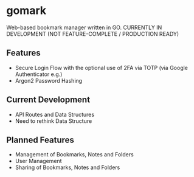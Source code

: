 # gomark

Web-based bookmark manager written in GO. CURRENTLY IN DEVELOPMENT (NOT FEATURE-COMPLETE / PRODUCTION READY)

## Features

-   Secure Login Flow with the optional use of 2FA via TOTP (via Google Authenticator e.g.)
-   Argon2 Password Hashing

## Current Development

-   API Routes and Data Structures
-   Need to rethink Data Structure

## Planned Features

-   Management of Bookmarks, Notes and Folders
-   User Management
-   Sharing of Bookmarks, Notes and Folders
